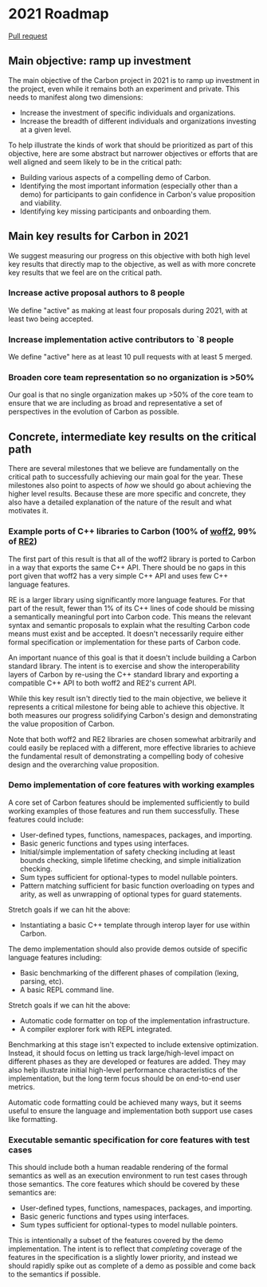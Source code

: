 # 2021 Roadmap

<!--
Part of the Carbon Language project, under the Apache License v2.0 with LLVM
Exceptions. See /LICENSE for license information.
SPDX-License-Identifier: Apache-2.0 WITH LLVM-exception
-->

[Pull request](https://github.com/carbon-language/carbon-lang/pull/253)

## Main objective: ramp up investment

The main objective of the Carbon project in 2021 is to ramp up investment in the
project, even while it remains both an experiment and private. This needs to
manifest along two dimensions:

-   Increase the investment of specific individuals and organizations.
-   Increase the breadth of different individuals and organizations investing at
    a given level.

To help illustrate the kinds of work that should be prioritized as part of this
objective, here are some abstract but narrower objectives or efforts that are
well aligned and seem likely to be in the critical path:

-   Building various aspects of a compelling demo of Carbon.
-   Identifying the most important information (especially other than a demo)
    for participants to gain confidence in Carbon's value proposition and
    viability.
-   Identifying key missing participants and onboarding them.

## Main key results for Carbon in 2021

We suggest measuring our progress on this objective with both high level key
results that directly map to the objective, as well as with more concrete key
results that we feel are on the critical path.

### Increase active proposal authors to 8 people

We define "active" as making at least four proposals during 2021, with at least
two being accepted.

### Increase implementation active contributors to `8 people

We define "active" here as at least 10 pull requests with at least 5 merged.

### Broaden core team representation so no organization is >50%

Our goal is that no single organization makes up >50% of the core team to ensure
that we are including as broad and representative a set of perspectives in the
evolution of Carbon as possible.

## Concrete, intermediate key results on the critical path

There are several milestones that we believe are fundamentally on the critical
path to successfully achieving our main goal for the year. These milestones also
point to aspects of _how_ we should go about achieving the higher level results.
Because these are more specific and concrete, they also have a detailed
explanation of the nature of the result and what motivates it.

### Example ports of C++ libraries to Carbon (100% of [woff2](https://github.com/google/woff2), 99% of [RE2](https://github.com/google/re2))

The first part of this result is that all of the woff2 library is ported to
Carbon in a way that exports the same C++ API. There should be no gaps in this
port given that woff2 has a very simple C++ API and uses few C++ language
features.

RE is a larger library using significantly more language features. For that part
of the result, fewer than 1% of its C++ lines of code should be missing a
semantically meaningful port into Carbon code. This means the relevant syntax
and semantic proposals to explain what the resulting Carbon code means must
exist and be accepted. It doesn't necessarily require either formal
specification or implementation for these parts of Carbon code.

An important nuance of this goal is that it doesn't include building a Carbon
standard library. The intent is to exercise and show the interoperability layers
of Carbon by re-using the C++ standard library and exporting a compatible C++
API to both woff2 and RE2's current API.

While this key result isn't directly tied to the main objective, we believe it
represents a critical milestone for being able to achieve this objective. It
both measures our progress solidifying Carbon's design and demonstrating the
value proposition of Carbon.

Note that both woff2 and RE2 libraries are chosen somewhat arbitrarily and could
easily be replaced with a different, more effective libraries to achieve the
fundamental result of demonstrating a compelling body of cohesive design and the
overarching value proposition.

### Demo implementation of core features with working examples

A core set of Carbon features should be implemented sufficiently to build
working examples of those features and run them successfully. These features
could include:

-   User-defined types, functions, namespaces, packages, and importing.
-   Basic generic functions and types using interfaces.
-   Initial/simple implementation of safety checking including at least bounds
    checking, simple lifetime checking, and simple initialization checking.
-   Sum types sufficient for optional-types to model nullable pointers.
-   Pattern matching sufficient for basic function overloading on types and
    arity, as well as unwrapping of optional types for guard statements.

Stretch goals if we can hit the above:

-   Instantiating a basic C++ template through interop layer for use within
    Carbon.

The demo implementation should also provide demos outside of specific language
features including:

-   Basic benchmarking of the different phases of compilation (lexing, parsing,
    etc).
-   A basic REPL command line.

Stretch goals if we can hit the above:

-   Automatic code formatter on top of the implementation infrastructure.
-   A compiler explorer fork with REPL integrated.

Benchmarking at this stage isn't expected to include extensive optimization.
Instead, it should focus on letting us track large/high-level impact on
different phases as they are developed or features are added. They may also help
illustrate initial high-level performance characteristics of the implementation,
but the long term focus should be on end-to-end user metrics.

Automatic code formatting could be achieved many ways, but it seems useful to
ensure the language and implementation both support use cases like formatting.

### Executable semantic specification for core features with test cases

This should include both a human readable rendering of the formal semantics as
well as an execution environment to run test cases through those semantics. The
core features which should be covered by these semantics are:

-   User-defined types, functions, namespaces, packages, and importing.
-   Basic generic functions and types using interfaces.
-   Sum types sufficient for optional-types to model nullable pointers.

This is intentionally a subset of the features covered by the demo
implementation. The intent is to reflect that _completing_ coverage of the
features in the specification is a slightly lower priority, and instead we
should rapidly spike out as complete of a demo as possible and come back to the
semantics if possible.
